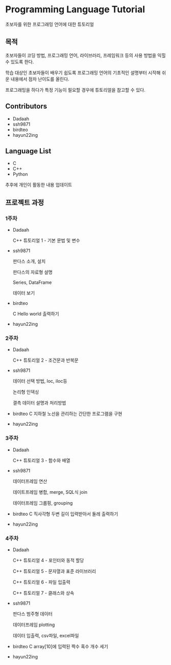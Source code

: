 # Programming Language Tutorial

초보자를 위한 프로그래밍 언어에 대한 튜토리얼

## 목적  

초보자들이 코딩 방법, 프로그래밍 언어, 라이브러리, 프레임워크 등의 사용 방법을 익힐 수 있도록 한다.  

학습 대상인 초보자들이 배우기 쉽도록 프로그래밍 언어의 기초적인 설명부터 시작해 쉬운 내용에서 점차 난이도를 올린다.  

프로그래밍을 하다가 특정 기능이 필요할 경우에 튜토리얼을 참고할 수 있다.

## Contributors
* Dadaah
* ssh9871
* birdteo
* hayun22ing

## Language List
* C
* C++
* Python

추후에 개인이 활동한 내용 업데이트
## 프로젝트 과정
### 1주차
* Dadaah
  
  C++ 튜토리얼 1 - 기본 문법 및 변수
  
* ssh9871
  
  판다스 소개, 설치
  
  판다스의 자료형 설명
  
  Series, DataFrame
  
  데이터 보기
  

* birdteo
  
  C Hello world 출력하기
  
* hayun22ing
  
### 2주차
* Dadaah
  
  C++ 튜토리얼 2 - 조건문과 반복문
  
* ssh9871
  
  데이터 선택 방법, loc, iloc등
  
  논리형 인덱싱
  
  결측 데이터 설명과 처리방법
  

* birdteo
 C 지하철 노선을 관리하는 간단한 프로그램을 구현
  
* hayun22ing
  
### 3주차
* Dadaah
  
  C++ 튜토리얼 3 - 함수와 배열
  
* ssh9871
  
  데이터프레임 연산
  
  데이트프레임 병합, merge, SQL식 join
  
  데이터프레임 그룹핑, grouping
  
  
* birdteo
  C 직사각형 두변 길이 입력받아서 둘레 출력하기
* hayun22ing

### 4주차
* Dadaah

  C++ 튜토리얼 4 - 포인터와 동적 할당
  
  C++ 튜토리얼 5 - 문자열과 표준 라이브러리
  
  C++ 튜토리얼 6 - 파일 입출력
  
  C++ 튜토리얼 7 - 클래스와 상속
  
* ssh9871
  
  판다스 범주형 데이터
  
  데이터프레임 plotting
  
  데이터 입출력, csv파일, excel파일
  

* birdteo
   C array[10]에 입력된 짝수 혹수 개수 세기
* hayun22ing

